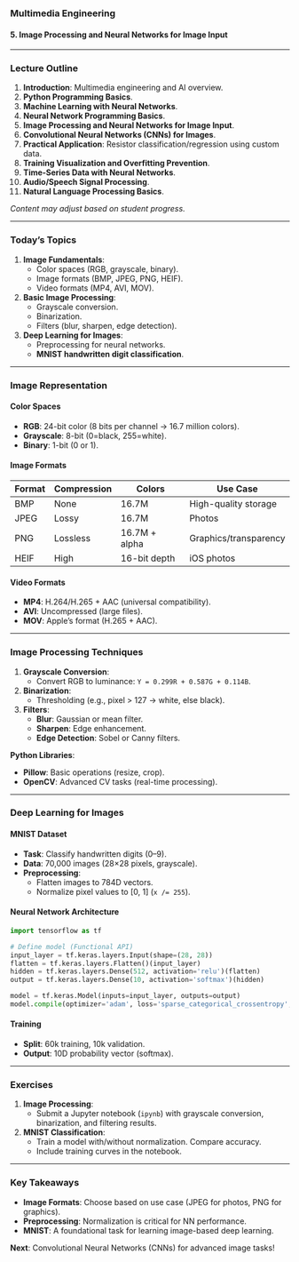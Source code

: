 ### **Multimedia Engineering**  
#### **5. Image Processing and Neural Networks for Image Input**  

---

### **Lecture Outline**  
1. **Introduction**: Multimedia engineering and AI overview.  
2. **Python Programming Basics**.  
3. **Machine Learning with Neural Networks**.  
4. **Neural Network Programming Basics**.  
5. **Image Processing and Neural Networks for Image Input**.  
6. **Convolutional Neural Networks (CNNs) for Images**.  
7. **Practical Application**: Resistor classification/regression using custom data.  
8. **Training Visualization and Overfitting Prevention**.  
9. **Time-Series Data with Neural Networks**.  
10. **Audio/Speech Signal Processing**.  
11. **Natural Language Processing Basics**.  

*Content may adjust based on student progress.*  

---

### **Today’s Topics**  
1. **Image Fundamentals**:  
   - Color spaces (RGB, grayscale, binary).  
   - Image formats (BMP, JPEG, PNG, HEIF).  
   - Video formats (MP4, AVI, MOV).  
2. **Basic Image Processing**:  
   - Grayscale conversion.  
   - Binarization.  
   - Filters (blur, sharpen, edge detection).  
3. **Deep Learning for Images**:  
   - Preprocessing for neural networks.  
   - **MNIST handwritten digit classification**.  

---

### **Image Representation**  
#### **Color Spaces**  
- **RGB**: 24-bit color (8 bits per channel → 16.7 million colors).  
- **Grayscale**: 8-bit (0=black, 255=white).  
- **Binary**: 1-bit (0 or 1).  

#### **Image Formats**  
| Format  | Compression | Colors          | Use Case               |  
|---------|-------------|-----------------|-----------------------|  
| BMP     | None        | 16.7M           | High-quality storage  |  
| JPEG    | Lossy       | 16.7M           | Photos                |  
| PNG     | Lossless    | 16.7M + alpha   | Graphics/transparency |  
| HEIF    | High        | 16-bit depth    | iOS photos            |  

#### **Video Formats**  
- **MP4**: H.264/H.265 + AAC (universal compatibility).  
- **AVI**: Uncompressed (large files).  
- **MOV**: Apple’s format (H.265 + AAC).  

---

### **Image Processing Techniques**  
1. **Grayscale Conversion**:  
   - Convert RGB to luminance: `Y = 0.299R + 0.587G + 0.114B`.  
2. **Binarization**:  
   - Thresholding (e.g., pixel > 127 → white, else black).  
3. **Filters**:  
   - **Blur**: Gaussian or mean filter.  
   - **Sharpen**: Edge enhancement.  
   - **Edge Detection**: Sobel or Canny filters.  

**Python Libraries**:  
- **Pillow**: Basic operations (resize, crop).  
- **OpenCV**: Advanced CV tasks (real-time processing).  

---

### **Deep Learning for Images**  
#### **MNIST Dataset**  
- **Task**: Classify handwritten digits (0–9).  
- **Data**: 70,000 images (28×28 pixels, grayscale).  
- **Preprocessing**:  
  - Flatten images to 784D vectors.  
  - Normalize pixel values to [0, 1] (`x /= 255`).  

#### **Neural Network Architecture**  
```python
import tensorflow as tf

# Define model (Functional API)
input_layer = tf.keras.layers.Input(shape=(28, 28))
flatten = tf.keras.layers.Flatten()(input_layer)
hidden = tf.keras.layers.Dense(512, activation='relu')(flatten)
output = tf.keras.layers.Dense(10, activation='softmax')(hidden)

model = tf.keras.Model(inputs=input_layer, outputs=output)
model.compile(optimizer='adam', loss='sparse_categorical_crossentropy', metrics=['accuracy'])
```

#### **Training**  
- **Split**: 60k training, 10k validation.  
- **Output**: 10D probability vector (softmax).  

---

### **Exercises**  
1. **Image Processing**:  
   - Submit a Jupyter notebook (`ipynb`) with grayscale conversion, binarization, and filtering results.  
2. **MNIST Classification**:  
   - Train a model with/without normalization. Compare accuracy.  
   - Include training curves in the notebook.  

---

### **Key Takeaways**  
- **Image Formats**: Choose based on use case (JPEG for photos, PNG for graphics).  
- **Preprocessing**: Normalization is critical for NN performance.  
- **MNIST**: A foundational task for learning image-based deep learning.  

**Next**: Convolutional Neural Networks (CNNs) for advanced image tasks!
